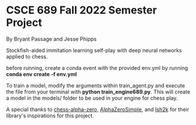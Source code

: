 
# CSCE 689 Fall 2022 Semester Project

By Bryant Passage and Jesse Phipps

Stockfish-aided immitation learning self-play with deep neural networks applied to chess.

before running, create a conda event with the provided env.yml by running **conda env create -f env.yml**

To train a model, modify the arguments within train_agent.py and execute the file from your terminal with **python train_engine689.py**. This will create a model in the models/ folder to be used in your engine for chess play.

A special thanks to [chess-alpha-zero](https://github.com/Zeta36/chess-alpha-zero), [AlphaZeroSimple](https://github.com/JoshVarty/AlphaZeroSimple), and [Ish2k](https://github.com/Ish2K/Chess-Bot-AI-Algorithms/blob/main/Git_chess/monte_carlo_implementation.py) for their library's inspirations for this project.
